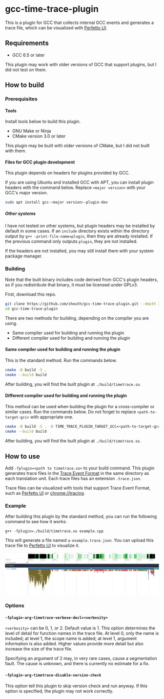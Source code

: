 # gcc-time-trace-plugin

This is a plugin for GCC that collects internal GCC events and generates a trace file, which can be visualized with [Perfetto UI](https://ui.perfetto.dev).

## Requirements

- GCC 6.5 or later

This plugin may work with older versions of GCC that support plugins, but I did not test on them.

## How to build

### Prerequisites

#### Tools

Install tools below to build this plugin.

- GNU Make or Ninja
- CMake version 3.0 or later

This plugin may be built with older versions of CMake, but I did not built with them.

#### Files for GCC plugin development

This plugin depends on headers for plugins provided by GCC.

If you are using Ubuntu and installed GCC with APT, you can install plugin headers with the command below. Replace `<major version>` with your GCC's major version.

```sh
sudo apt install gcc-<major version>-plugin-dev
```

##### Other systems

I have not tested on other systems, but plugin headers may be installed by default in some cases. If an `include` directory exists within the directory output by `g++ -print-file-name=plugin`, then they are already installed. If the previous command only outputs `plugin`, they are not installed.

If the headers are not installed, you may still install them with your system package manager.

### Building

Note that the built binary includes code derived from GCC's plugin headers, so if you redistribute that binary, it must be licensed under GPLv3.

First, download this repo.

```sh
git clone https://github.com/shouth/gcc-time-trace-plugin.git --depth 1
cd gcc-time-trace-plugin
```

There are two methods for building, depending on the compiler you are using.

- Same compiler used for building and running the plugin
- Different compiler used for building and running the plugin

#### Same compiler used for building and running the plugin

This is the standard method. Run the commands below.

```sh
cmake -B build -S .
cmake --build build
```

After building, you will find the built plugin at `./build/timetrace.so`.

#### Different compiler used for building and running the plugin

This method can be used when building the plugin for a cross-compiler or similar cases.
Run the commands below. Do not forget to replace `<path-to-target-gcc>` with appropriate one.

```sh
cmake -B build -S . -D TIME_TRACE_PLUGIN_TARGET_GCC=<path-to-target-gcc>
cmake --build build
```

After building, you will find the built plugin at `./build/timetrace.so`.

## How to use

Add `-fplugin=<path to timetrace.so>` to your build command. This plugin generates trace files in the [Trace Event Format](https://docs.google.com/document/d/1CvAClvFfyA5R-PhYUmn5OOQtYMH4h6I0nSsKchNAySU/preview?tab=t.0#heading=h.yr4qxyxotyw) in the same directory as each translation unit. Each trace files has an extension `.trace.json`.

Trace files can be visualized with tools that support Trace Event Format, such as [Perfetto UI](https://ui.perfetto.dev) or [chrome://tracing](chrome://tracing).

### Example

After building this plugin by the standard method, you can run the following command to see how it works:

```
g++ -fplugin=./build/timetrace.so example.cpp
```

This will generate a file named `a-example.trace.json`. You can upload this trace file to [Perfetto UI](https://ui.perfetto.dev) to visualize it.

![visualized GCC trace](visualized.png)

### Options

#### `-fplugin-arg-timetrace-verbose-decl=<verbosity>`

`<verbosity>` can be 0, 1, or 2. Default value is 1. This option determines the level of detail for function names in the trace file. At level 0, only the name is included; at level 1, the scope name is added; at level 1, argument information is also added. Higher values provide more detail but also increase the size of the trace file.

Specifying an argument of 2 may, in very rare cases, cause a segmentation fault. The cause is unknown, and there is currently no estimate for a fix.

#### `-fplugin-arg-timetrace-disable-version-check`

This option tell this plugin to skip version check and run anyway. If this option is specified, the plugin may not work correctly.
